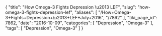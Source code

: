 {
    "title": "How Omega-3 Fights Depression \u2013 LEF",
    "slug": "how-omega-3-fights-depression-lef",
    "aliases": [
        "/How+Omega-3+Fights+Depression+\u2013+LEF+July+2016",
        "/7862"
    ],
    "tiki_page_id": 7862,
    "date": "2016-10-09",
    "categories": [
        "Depression",
        "Omega-3"
    ],
    "tags": [
        "Depression",
        "Omega-3"
    ]
}